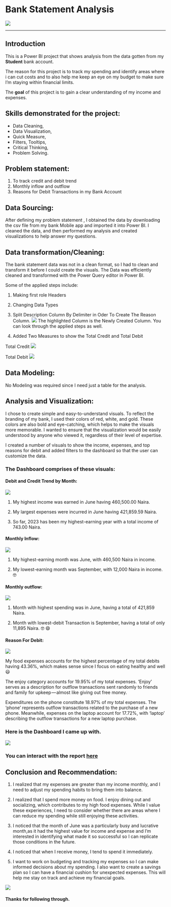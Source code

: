 # Bank Statement Analysis

![](COVER_IMAGE.jpeg)
***

## Introduction

This is a Power BI project that shows analysis from the data gotten from my **Student** bank account.

The reason for this project is to track my spending and identify areas where i can cut costs and to also help me keep an eye on my budget to make sure I’m staying within financial limits.

The **goal** of this project is to gain a clear understanding of my income and expenses.

## Skills demonstrated for the project:

- Data Cleaning,
- Data Visualization,
- Quick Measure,
- Filters, Tooltips,
- Critical Thinking,
- Problem Solving.

## Problem statement:

1. To track credit and debit trend
2. Monthly inflow and outflow
3. Reasons for Debit Transactions in my Bank Account

## Data Sourcing:

After defining my problem statement , I obtained the data by downloading the csv file from my bank Mobile app and imported it into Power BI. I cleaned the data, and then performed my analysis and created visualizations to help answer my questions.

## Data transformation/Cleaning:

The bank statement data was not in a clean format, so I had to clean and transform it before I could create the visuals. The Data was efficiently cleaned and transformed with the Power Query editor in Power BI.

Some of the applied steps include:

1. Making first role Headers

2. Changing Data Types

3. Split Description Column By Delimiter in Oder To Create The Reason Column.
![](cleaned_data.png)
The highlighted Column is the Newly Created Column. You can look through the applied steps as well.

4. Added Two Measures to show the Total Credit and Total Debit

Total Credit
![](MEASURE_1.png)

Total Debit
![](MEASURE_2.png)

## Data Modeling:

No Modeling was required since I need just a table for the analysis.

## Analysis and Visualization:

I chose to create simple and easy-to-understand visuals. To reflect the branding of my bank, I used their colors of red, white, and gold. These colors are also bold and eye-catching, which helps to make the visuals more memorable.
I wanted to ensure that the visualization would be easily understood by anyone who viewed it, regardless of their level of expertise.

I created a number of visuals to show the income, expenses, and top reasons for debit and added filters to the dashboard so that the user can customize the data.

### The Dashboard comprises of these visuals:

#### Debit and Credit Trend by Month:

![](CREDIT_AND_DEBIT_TREND.png)

1. My highest income was earned in June having 460,500.00 Naira.

2. My largest expenses were incurred in June having 421,859.59 Naira.

3. So far, 2023 has been my highest-earning year with a total income of 743.00 Naira.

#### Monthly Inflow:

![](MONTHLY_INFLOW.png)

1. My highest-earning month was June, with 460,500 Naira in income.

2. My lowest-earning month was September, with 12,000 Naira in income.🤓

#### Monthly outflow:

![](MONTHLY_OUTFLOW.png)

1. Month with highest spending was in June, having a total of 421,859 Naira.

2. Month with lowest-debit Transaction is September, having a total of only 11,895 Naira. 🤓 😄

#### Reason For Debit:

![](REASON_FOR_DEBIT.png)

My food expenses accounts for the highest percentage of my total debits having 43.36%, which makes sense since I focus on eating healthy and well 😃

The enjoy category accounts for 19.95% of my total expenses. ‘Enjoy’ serves as a description for outflow transactions sent randomly to friends and family for upkeep — almost like giving out free money.

Expenditures on the phone constitute 18.97% of my total expenses. The ‘phone’ represents outflow transactions related to the purchase of a new phone. Meanwhile, expenses on the laptop account for 17.72%, with ‘laptop’ describing the outflow transactions for a new laptop purchase.

### Here is the Dashboard I came up with.

![](FINAL_UBA_DASHBOARD.png)

### You can interact with the report [here](https://app.powerbi.com/view?r=eyJrIjoiYTNlZDNkMzMtMWUyYS00ZGQ5LWEyMDMtZGMxNjllNTA3ZDc2IiwidCI6IjBmMzMzYzc0LTM2NzEtNGJkMy1hZjA1LTczNjc1OWI5ODkzZCJ9)

## Conclusion and Recommendation:

1. I realized that my expenses are greater than my income monthly, and I need to adjust my spending habits to bring them into balance.
   
2. I realized that I spend more money on food.
 I enjoy dining out and socializing, which contributes to my high food expenses. While I value these experiences, I need to consider whether there are areas where I can reduce my spending while still enjoying these activities.
   
4. I noticed that the month of June was a particularly busy and lucrative month,as it had the highest value for income and expense and I’m interested in identifying what made it so successful so I can replicate those conditions in the future.
   
5. I noticed that when I receive money, I tend to spend it immediately.
   
6. I want to work on budgeting and tracking my expenses so I can make informed decisions about my spending. I also want to create a savings plan so I can have a financial cushion for unexpected expenses. This will help me stay on track and achieve my financial goals.

![](THANKS.jpg)
#### Thanks for following through.




